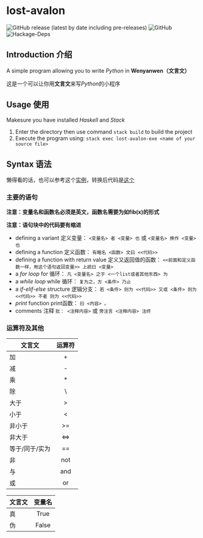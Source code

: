 # lost-avalon

![GitHub release (latest by date including pre-releases)](https://img.shields.io/github/v/release/Meowcolm024/lost-avalon?include_prereleases)
![GitHub](https://img.shields.io/github/license/Meowcolm024/lost-avalon)
![Hackage-Deps](https://img.shields.io/hackage-deps/v/parsec)

## Introduction 介绍

A simple program allowing you to write *Python* in **Wenyanwen（文言文）**

这是一个可以让你用**文言文**来写*Python*的小程序

## Usage 使用

Makesure you have installed *Haskell* and *Stack*

1. Enter the directory then use command ```stack build``` to build the project
2. Execute the program using: ```stack exec lost-avalon-exe <name of your source file>```

## Syntax 语法

懒得看的话，也可以参考这个[实例](examples/wenyan.txt)，转换后代码是[这个](examples/wenyan.py)

### 主要的语句

**注意：变量名和函数名必须是英文，函数名需要为如fib(x)的形式**

**注意：语句块中的代码要有缩进**

* defining a variant 定义变量： `<变量名> 者 <变量> 也` 或 `<变量名> 换作 <变量> 也`
* defining a function 定义函数： `有略名 <函数> 文曰 <<代码>>`
* defining a function with return value 定义又返回值的函数： `<<前面和定义函数一样，用这个语句返回变量>> 上疏曰 <变量>`
* a *for loop* for 循环： `凡 <变量名> 之于 <一个list或者其他东西> 为`
* a *while loop* while 循环： `复为之，方 <条件> 乃止`
* a *if-elif-else* structure 逻辑分支： `若 <条件> 则为 <<代码>> 又或 <条件> 则为 <<代码>> 不者 则为 <<代码>>`
* *print* function print函数： `曰 <内容> 。`
* comments 注释 `批： <注释内容>` 或 `旁注言 <注释内容> 注终`

### 运算符及其他

| 文言文         | 运算符 |
| -------------- | :----: |
| 加             |   +    |
| 减             |   -    |
| 乘             |   *    |
| 除             |   \    |
| 大于           |   >    |
| 小于           |   <    |
| 非小于         |   >=   |
| 非大于         |  <=>   |
| 等于/同于/实为 |   ==   |
| 非             |  not   |
| 与             |  and   |
| 或             |   or   |

| 文言文 | 变量名 |
| ------ | :----: |
| 真     |  True  |
| 伪     | False  |
